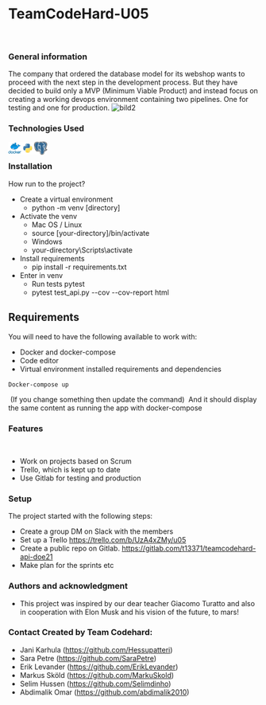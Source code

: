 # TeamCodeHard-U05
​
### General information
The company that ordered the database model for its webshop wants to proceed with the next step in the development process. But they have decided to build only a MVP (Minimum Viable Product) and instead focus on creating a working devops environment containing two pipelines. One for testing and one for production.
![bild2](https://user-images.githubusercontent.com/91993656/160679215-74fc463e-0be2-4cb6-95ae-3e0af9f2a30d.png)

### Technologies Used

<img align="left" alt="Docker" width="26px" src="https://raw.githubusercontent.com/github/explore/80688e429a7d4ef2fca1e82350fe8e3517d3494d/topics/docker/docker.png" />

<img align="left" alt="Python" width="26px" src="https://raw.githubusercontent.com/github/explore/80688e429a7d4ef2fca1e82350fe8e3517d3494d/topics/python/python.png" />

<img align="left" alt="postgreSQL" width="26px" src="https://raw.githubusercontent.com/github/explore/80688e429a7d4ef2fca1e82350fe8e3517d3494d/topics/postgresql/postgresql.png" />

<br />


### Installation
How run to the project?
- Create a virtual environment
    - python -m venv [directory]
- Activate the venv 
    - Mac OS / Linux
    -  source [your-directory]/bin/activate
    - Windows
    - your-directory\Scripts\activate
- Install requirements
    - pip install -r requirements.txt
- Enter in venv
    - Run tests pytest
    - pytest test_api.py --cov --cov-report html
## Requirements
 You will need to have the following available to work with:
- Docker and docker-compose
- Code editor
- Virtual environment installed requirements and dependencies

```
Docker-compose up 
```
​
(If you change something then update the command)
​
And it should display the same content as running the app with docker-compose
​

### Features
​
- Work on projects based on Scrum
- Trello, which is kept up to date
- Use Gitlab for testing and production

### Setup
The project started with the following steps:
- Create a group DM on Slack with the members
- Set up a Trello
https://trello.com/b/UzA4xZMy/u05
- Create a public repo on Gitlab.
https://gitlab.com/t13371/teamcodehard-api-doe21
- Make plan for the sprints etc

### Authors and acknowledgment
- This project was inspired by our dear teacher Giacomo Turatto and also in cooperation with Elon Musk and his vision of the future, to mars!

### Contact Created by Team Codehard:
- Jani Karhula (https://github.com/Hessupatteri)
- Sara Petre (https://github.com/SaraPetre)
- Erik Levander (https://github.com/ErikLevander)
- Markus Sköld (https://github.com/MarkuSkold)
- Selim Hussen (https://github.com/Selimdinho)
- Abdimalik Omar (https://github.com/abdimalik2010)


